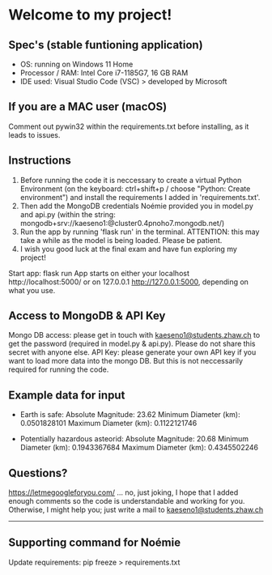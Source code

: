 # Welcome to my project!

## Spec's (stable funtioning application)
- OS: running on Windows 11 Home
- Processor / RAM: Intel Core i7-1185G7, 16 GB RAM
- IDE used: Visual Studio Code (VSC) > developed by Microsoft

## If you are a MAC user (macOS)
Comment out pywin32 within the requirements.txt before installing, as it leads to issues.

## Instructions
1. Before running the code it is neccessary to create a virtual Python Environment (on the keyboard: ctrl+shift+p / choose "Python: Create environment") and install the requirements I added in 'requirements.txt'.
2. Then add the MongoDB credentials Noémie provided you in model.py and api.py (within the string: mongodb+srv://kaeseno1:<password>@cluster0.4pnoho7.mongodb.net/)
3. Run the app by running 'flask run' in the terminal. ATTENTION: this may take a while as the model is being loaded. Please be patient.
4.  I wish you good luck at the final exam and have fun exploring my project!

Start app: flask run
App starts on either your localhost http://localhost:5000/ or on 127.0.0.1 http://127.0.0.1:5000, depending on what you use.

## Access to MongoDB & API Key
Mongo DB access: please get in touch with kaeseno1@students.zhaw.ch to get the password (required in model.py & api.py). Please do not share this secret with anyone else.
API Key: please generate your own API key if you want to load more data into the mongo DB. But this is not neccessarily required for running the code.

## Example data for input
- Earth is safe: 
Absolute Magnitude: 23.62
Minimum Diameter (km): 0.0501828101
Maximum Diameter (km): 0.1122121746

- Potentially hazardous asteorid:
Absolute Magnitude: 20.68
Minimum Diameter (km): 0.1943367684
Maximum Diameter (km): 0.4345502246

## Questions?
https://letmegoogleforyou.com/ ... no, just joking, I hope that I added enough comments so the code is understandable and working for you. Otherwise, I might help you; just write a mail to kaeseno1@students.zhaw.ch



----
## Supporting command for Noémie
Update requirements: pip freeze > requirements.txt